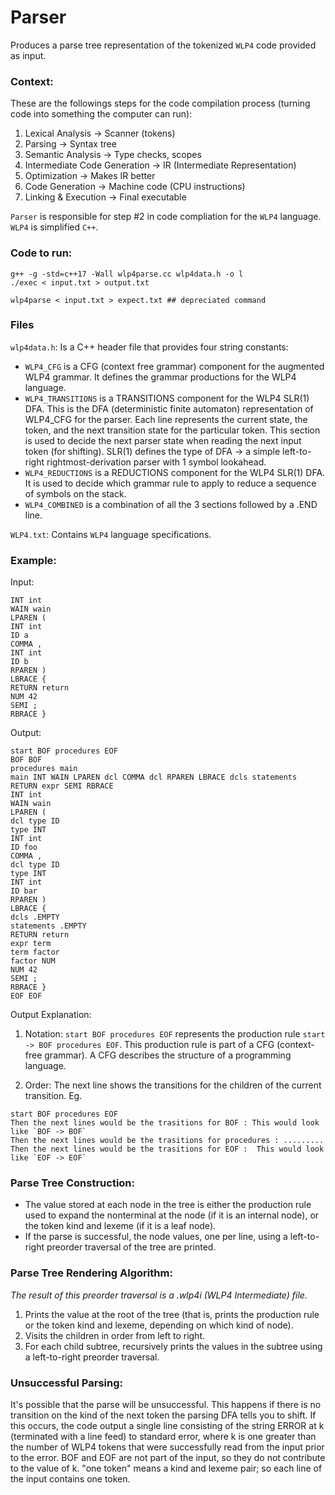 # Parser

Produces a parse tree representation of the tokenized `WLP4` code provided as input.


### Context:
These are the followings steps for the code compilation process (turning code into something the computer can run):
1) Lexical Analysis → Scanner (tokens)
2) Parsing → Syntax tree
3) Semantic Analysis → Type checks, scopes
4) Intermediate Code Generation → IR (Intermediate Representation)
5) Optimization → Makes IR better
6) Code Generation → Machine code (CPU instructions)
7) Linking & Execution → Final executable

`Parser` is responsible for step #2 in code compliation for the `WLP4` language. `WLP4` is simplified `C++`.


### Code to run:
```
g++ -g -std=c++17 -Wall wlp4parse.cc wlp4data.h -o l
./exec < input.txt > output.txt

wlp4parse < input.txt > expect.txt ## depreciated command
```

### Files

`wlp4data.h`: Is a C++ header file that provides four string constants:
- `WLP4_CFG` is a CFG (context free grammar) component for the augmented WLP4 grammar. It defines the grammar productions for the WLP4 language.
- `WLP4_TRANSITIONS` is a TRANSITIONS component for the WLP4 SLR(1) DFA. This is the DFA (deterministic finite automaton) representation of WLP4_CFG for the parser. Each line represents the current state, the token, and the next transition state for the particular token. This section is used to decide the next parser state when reading the next input token (for shifting). SLR(1) defines the type of DFA -> a simple left-to-right rightmost-derivation parser with 1 symbol lookahead.
- `WLP4_REDUCTIONS` is a REDUCTIONS component for the WLP4 SLR(1) DFA. It is used to decide which grammar rule to apply to reduce a sequence of symbols on the stack.
- `WLP4_COMBINED` is a combination of all the 3 sections  followed by a .END line.

`WLP4.txt`: Contains `WLP4` language specifications.

### Example:
Input:
```
INT int
WAIN wain
LPAREN (
INT int
ID a
COMMA ,
INT int
ID b
RPAREN )
LBRACE {
RETURN return
NUM 42
SEMI ;
RBRACE }
```

Output:
```
start BOF procedures EOF
BOF BOF
procedures main
main INT WAIN LPAREN dcl COMMA dcl RPAREN LBRACE dcls statements RETURN expr SEMI RBRACE
INT int
WAIN wain
LPAREN (
dcl type ID
type INT
INT int
ID foo
COMMA ,
dcl type ID
type INT
INT int
ID bar
RPAREN )
LBRACE {
dcls .EMPTY
statements .EMPTY
RETURN return
expr term
term factor
factor NUM
NUM 42
SEMI ;
RBRACE }
EOF EOF
```

Output Explanation:
1. Notation:
`start BOF procedures EOF` represents the production rule `start -> BOF procedures EOF`.
This production rule is part of a CFG (context-free grammar). A CFG describes the structure of a programming language.

3. Order:
The next line shows the transitions for the children of the current transition.
Eg.
```
start BOF procedures EOF
Then the next lines would be the trasitions for BOF : This would look like `BOF -> BOF`
Then the next lines would be the trasitions for procedures : .........
Then the next lines would be the trasitions for EOF :  This would look like `EOF -> EOF`
```



### Parse Tree Construction:
- The value stored at each node in the tree is either the production rule used to expand the nonterminal at the node (if it is an internal node), or the token kind and lexeme (if it is a leaf node).
- If the parse is successful, the node values, one per line, using a left-to-right preorder traversal of the tree are printed.

### Parse Tree Rendering Algorithm:
*The result of this preorder traversal is a .wlp4i (WLP4 Intermediate) file.*
1. Prints the value at the root of the tree (that is, prints the production rule or the token kind and lexeme, depending on which kind of node).
2. Visits the children in order from left to right.
3. For each child subtree, recursively prints the values in the subtree using a left-to-right preorder traversal.

### Unsuccessful Parsing:
It's possible that the parse will be unsuccessful. This happens if there is no transition on the kind of the next token the parsing DFA tells you to shift. If this occurs, the code output a single line consisting of the string ERROR at k (terminated with a line feed) to standard error, where k is one greater than the number of WLP4 tokens that were successfully read from the input prior to the error. BOF and EOF are not part of the input, so they do not contribute to the value of k. "one token" means a kind and lexeme pair; so each line of the input contains one token.





